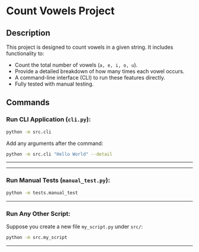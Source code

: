 # Count Vowels Project

## Description
This project is designed to count vowels in a given string. It includes functionality to:
- Count the total number of vowels (`a, e, i, o, u`).
- Provide a detailed breakdown of how many times each vowel occurs.
- A command-line interface (CLI) to run these features directly.
- Fully tested with manual testing.

## Commands
### Run CLI Application (`cli.py`):
```bash
python -m src.cli
```

Add any arguments after the command:
```bash
python -m src.cli "Hello World" --detail
```

---


---

### Run Manual Tests (`manual_test.py`):
```bash
python -m tests.manual_test
```

---

### Run Any Other Script:
Suppose you create a new file `my_script.py` under `src/`:
```bash
python -m src.my_script
```

--- 

